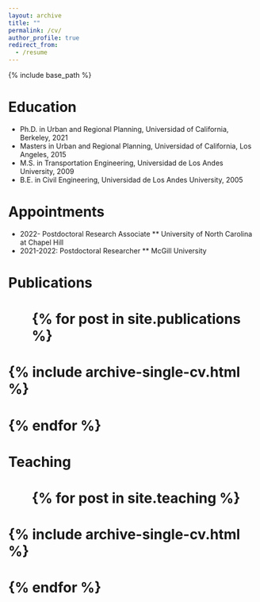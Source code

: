 ```yaml
---
layout: archive
title: ""
permalink: /cv/
author_profile: true
redirect_from:
  - /resume
---
```


{% include base_path %}

Education
======
* Ph.D. in Urban and Regional Planning, Universidad of California, Berkeley, 2021
* Masters in Urban and Regional Planning, Universidad of California, Los Angeles, 2015
* M.S. in Transportation Engineering, Universidad de Los Andes University, 2009
* B.E. in Civil Engineering, Universidad de Los Andes University, 2005

Appointments
======
* 2022- Postdoctoral Research Associate
** University of North Carolina at Chapel Hill
* 2021-2022: Postdoctoral Researcher
** McGill University
  

Publications
======
#  <ul>{% for post in site.publications %}
#    {% include archive-single-cv.html %}
#  {% endfor %}</ul>
  
  
Teaching
======
#  <ul>{% for post in site.teaching %}
#    {% include archive-single-cv.html %}
#  {% endfor %}</ul>
  
